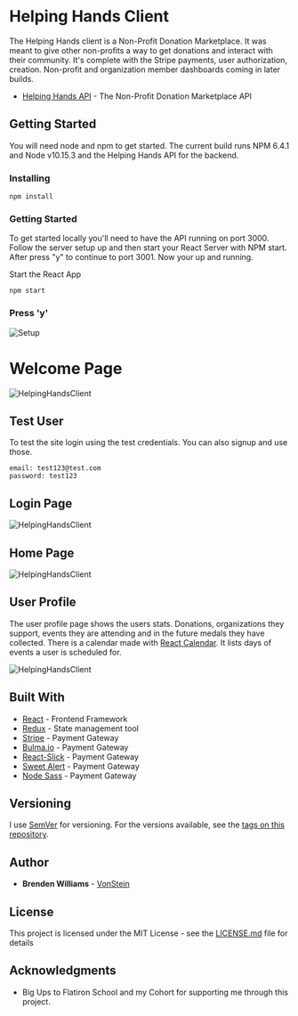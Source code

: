 # Helping Hands Client

The Helping Hands client is a Non-Profit Donation Marketplace. It was meant to give other non-profits a way to get donations and interact with their community. It's complete with the Stripe payments, user authorization, creation. Non-profit and organization member dashboards coming in later builds. 

* [Helping Hands API](https://github.com/VonStein7/helping-hands-api) - The Non-Profit Donation Marketplace API

## Getting Started

You will need node and npm to get started. The current build runs NPM 6.4.1 and Node v10.15.3 and the Helping Hands API for the backend.

### Installing

```
npm install
```

### Getting Started

To get started locally you'll need to have the API running on port 3000.  Follow the server setup up and then start your React Server with NPM start. After press "y" to continue to port 3001. Now your up and running.

Start the React App

```
npm start
```

### Press 'y'
![Setup](https://i.ibb.co/j3fYTmB/Screen-Shot-2019-07-16-at-2-31-02-PM.png "React Started")

# Welcome Page
![HelpingHandsClient](https://i.ibb.co/2ybrtLK/Screen-Shot-2019-07-16-at-12-53-09-PM.png "HelpingHandsClient")

## Test User
To test the site login using the test credentials. You can also signup and use those. 
```
email: test123@test.com
password: test123
```

## Login Page
![HelpingHandsClient](https://i.ibb.co/LnzzfgJ/Screen-Shot-2019-07-16-at-2-58-21-PM.png "HelpingHandsClient")

## Home Page
![HelpingHandsClient](https://i.ibb.co/mv4Fzyb/Screen-Shot-2019-07-16-at-2-53-40-PM.png "HelpingHandsClient")

## User Profile
The user profile page shows the users stats. Donations, organizations they support, events they are attending and in the future medals they have collected. There is a calendar made with [React Calendar](https://github.com/wojtekmaj/react-calendar#readme). It lists days of events a user is scheduled for. 

![HelpingHandsClient](https://i.ibb.co/Rvjx52t/Screen-Shot-2019-07-16-at-2-55-25-PM.png "HelpingHandsClient")

## Built With

* [React](https://reactjs.org/) - Frontend Framework
* [Redux](https://redux.js.org/) - State management tool
* [Stripe](https://stripe.com/) - Payment Gateway
* [Bulma.io](https://bulma.io/) - Payment Gateway
* [React-Slick](https://github.com/akiran/react-slick) - Payment Gateway
* [Sweet Alert](https://sweetalert.js.org/) - Payment Gateway
* [Node Sass](https://github.com/sass/node-sass) - Payment Gateway


## Versioning

I use [SemVer](http://semver.org/) for versioning. For the versions available, see the [tags on this repository](https://github.com/your/project/tags). 

## Author

* **Brenden Williams** - [VonStein](https://github.com/VonStein7)

## License

This project is licensed under the MIT License - see the [LICENSE.md](LICENSE.md) file for details

## Acknowledgments

* Big Ups to Flatiron School and my Cohort for supporting me through this project.